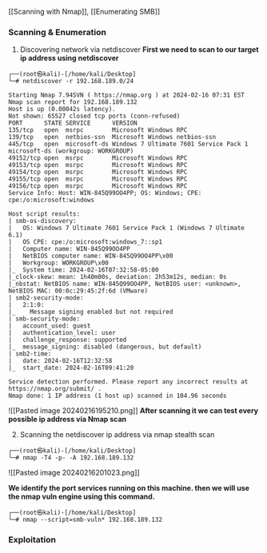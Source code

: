 [[Scanning with Nmap]], [[Enumerating SMB]]
### Scanning & Enumeration

1. Discovering network via netdiscover
**First we need to scan to our target ip address using netdiscover**

```
┌──(root㉿kali)-[/home/kali/Desktop]
└─# netdiscover -r 192.168.189.0/24

Starting Nmap 7.94SVN ( https://nmap.org ) at 2024-02-16 07:31 EST
Nmap scan report for 192.168.189.132
Host is up (0.00042s latency).
Not shown: 65527 closed tcp ports (conn-refused)
PORT      STATE SERVICE      VERSION
135/tcp   open  msrpc        Microsoft Windows RPC
139/tcp   open  netbios-ssn  Microsoft Windows netbios-ssn
445/tcp   open  microsoft-ds Windows 7 Ultimate 7601 Service Pack 1 microsoft-ds (workgroup: WORKGROUP)
49152/tcp open  msrpc        Microsoft Windows RPC
49153/tcp open  msrpc        Microsoft Windows RPC
49154/tcp open  msrpc        Microsoft Windows RPC
49155/tcp open  msrpc        Microsoft Windows RPC
49156/tcp open  msrpc        Microsoft Windows RPC
Service Info: Host: WIN-845Q99OO4PP; OS: Windows; CPE: cpe:/o:microsoft:windows

Host script results:
| smb-os-discovery: 
|   OS: Windows 7 Ultimate 7601 Service Pack 1 (Windows 7 Ultimate 6.1)
|   OS CPE: cpe:/o:microsoft:windows_7::sp1
|   Computer name: WIN-845Q99OO4PP
|   NetBIOS computer name: WIN-845Q99OO4PP\x00
|   Workgroup: WORKGROUP\x00
|_  System time: 2024-02-16T07:32:58-05:00
|_clock-skew: mean: 1h40m00s, deviation: 2h53m12s, median: 0s
|_nbstat: NetBIOS name: WIN-845Q99OO4PP, NetBIOS user: <unknown>, NetBIOS MAC: 00:0c:29:45:2f:6d (VMware)
| smb2-security-mode: 
|   2:1:0: 
|_    Message signing enabled but not required
| smb-security-mode: 
|   account_used: guest
|   authentication_level: user
|   challenge_response: supported
|_  message_signing: disabled (dangerous, but default)
| smb2-time: 
|   date: 2024-02-16T12:32:58
|_  start_date: 2024-02-16T09:41:20

Service detection performed. Please report any incorrect results at https://nmap.org/submit/ .
Nmap done: 1 IP address (1 host up) scanned in 104.96 seconds

```

![[Pasted image 20240216195210.png]]
**After scanning it we can test every possible ip address via Nmap scan**

2. Scanning the netdiscover ip address via nmap stealth scan 

```
┌──(root㉿kali)-[/home/kali/Desktop]
└─# nmap -T4 -p- -A 192.168.189.132
```

![[Pasted image 20240216201023.png]]

**We identify the port services running on this machine. then we will use the nmap vuln engine using this command.**

```
┌──(root㉿kali)-[/home/kali/Desktop]
└─# nmap --script=smb-vuln* 192.168.189.132
```

### Exploitation


